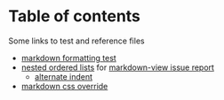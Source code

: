 <!-- cSpell:enable -->
# Table of contents

<link href="css/my_css.css" rel="stylesheet"/>

Some links to test and reference files

* [markdown formatting test](testing.html)
* [nested ordered lists](nested_ol.html) for [markdown-view issue report](https://github.com/KeithLRobertson/markdown-viewer/issues/44)
  * [alternate indent](nested_ol2.html)
* [markdown css override](use_my_css.html)

<!--
* [Link](#link_link)
## <a name="link_link">⚓</a> Link
-->

<!-- cSpell:disable -->
<!-- cSpell:enable -->
<!--
# cSpell:disable
# cSpell:enable
cSpell:words
cSpell:ignore
c Spell:enableCompoundWords
-->
